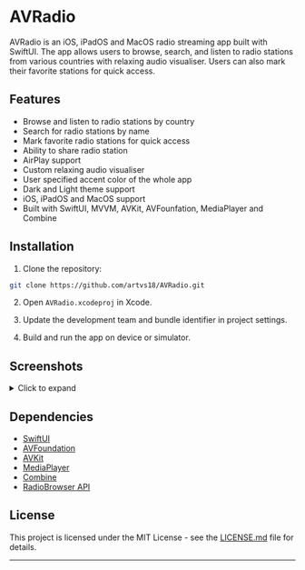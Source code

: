 # AVRadio

AVRadio is an iOS, iPadOS and MacOS radio streaming app built with SwiftUI. The app allows users to browse, search, and listen to radio stations from various countries with relaxing audio visualiser. Users can also mark their favorite stations for quick access.

## Features

- Browse and listen to radio stations by country
- Search for radio stations by name
- Mark favorite radio stations for quick access
- Ability to share radio station
- AirPlay support
- Custom relaxing audio visualiser
- User specified accent color of the whole app
- Dark and Light theme support
- iOS, iPadOS and MacOS support
- Built with SwiftUI, MVVM, AVKit, AVFounfation, MediaPlayer and Combine

## Installation

1. Clone the repository:

```sh
git clone https://github.com/artvs18/AVRadio.git
```

2. Open `AVRadio.xcodeproj` in Xcode.

3. Update the development team and bundle identifier in project settings.

4. Build and run the app on device or simulator.

## Screenshots

<details>
<summary>Click to expand</summary>
  
<table>
  <tr>
    <td><img src="https://github.com/artvs18/AVRadio/assets/59523003/b4c3bc1a-2ccf-4c12-9509-80ae674e6558" width="200"></td>
    <td><img src="https://github.com/artvs18/AVRadio/assets/59523003/0bf1d652-ce79-492e-b4de-53745e7b89c2" width="200"></td>
    <td><img src="https://github.com/artvs18/AVRadio/assets/59523003/c18798e5-221a-46f2-b881-36585a432d26" width="200"></td>
    <td><img src="https://github.com/artvs18/AVRadio/assets/59523003/aec6376c-6671-4e6e-ad40-23942d17d367" width="200"></td>
    <td><img src="https://github.com/artvs18/AVRadio/assets/59523003/0eac7fdd-88fc-48df-8c5b-1a9ee445031c" width="200"></td>
  </tr>
  <tr>
    <td><img src="https://github.com/artvs18/AVRadio/assets/59523003/4fdbc28b-2bae-4c15-a285-9a319a1511da" width="200"></td>
    <td><img src="https://github.com/artvs18/AVRadio/assets/59523003/190a12ef-69a3-47e1-a9a4-69bf671998e2" width="200"></td>
    <td><img src="https://github.com/artvs18/AVRadio/assets/59523003/6e8ff98b-6a5a-4ad8-8bce-3595ab0b7ef8" width="200"></td>
    <td><img src="https://github.com/artvs18/AVRadio/assets/59523003/1d22cea2-545e-4fe1-a627-480cce0aa3d8" width="200"></td>
    <td><img src="https://github.com/artvs18/AVRadio/assets/59523003/e1bf858d-6543-4efb-8360-e76bded34174" width="200"></td>
  </tr>
</table>

</details>

## Dependencies

- [SwiftUI](https://developer.apple.com/documentation/swiftui)
- [AVFoundation](https://developer.apple.com/documentation/avfoundation)
- [AVKit](https://developer.apple.com/documentation/avkit)
- [MediaPlayer](https://developer.apple.com/documentation/mediaplayer)
- [Combine](https://developer.apple.com/documentation/combine)
- [RadioBrowser API](https://api.radio-browser.info/)

## License

This project is licensed under the MIT License - see the [LICENSE.md](LICENSE.md) file for details.

---
